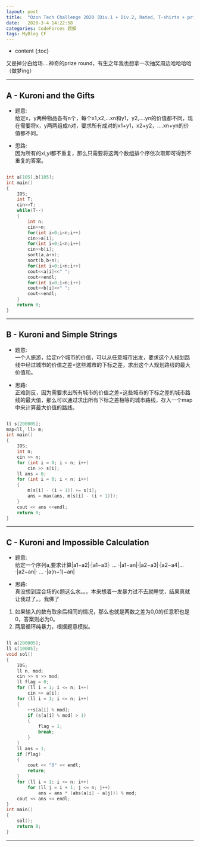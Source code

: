 ```yaml
---
layout: post
title:  "Ozon Tech Challenge 2020 (Div.1 + Div.2, Rated, T-shirts + prizes!) 题解"
date:   2020-3-4 14:22:58
categories: CodeForces 题解
tags: MyBlog CF 
---
```


* content
{:toc}

又是掉分白给场....神奇的prize round，有生之年我也想拿一次抽奖周边哈哈哈哈（做梦ing）






---

## A - Kuroni and the Gifts

* 题意:  
给定x，y两种物品各有n个，每个x1,x2,...xn和y1，y2,....yn的价值都不同，现在需要将x，y两两组成n对，要求所有成对的x1+y1，x2+y2，....xn+yn的价值都不同。

* 思路:  
因为所有的xi,yi都不重复，那么只需要将这两个数组排个序依次取即可得到不重复的答案。

```c++

int a[105],b[105];
int main() 
{
    IOS;
    int T;
    cin>>T;
    while(T--)
    {
        int n;
        cin>>n;
        for(int i=0;i<n;i++)
        cin>>a[i];
        for(int i=0;i<n;i++)
        cin>>b[i];
        sort(a,a+n);
        sort(b,b+n);
        for(int i=0;i<n;i++)
        cout<<a[i]<<" ";
        cout<<endl;
        for(int i=0;i<n;i++)
        cout<<b[i]<<" ";
        cout<<endl;
    }
    return 0;
}

```

---

## B - Kuroni and Simple Strings

* 题意:  
一个人旅游，给定n个城市的价值，可以从任意城市出发，要求这个人规划路线中经过城市的价值之差=这些城市的下标之差，求出这个人规划路线的最大价值和。

* 思路:  
正难则反，因为需要求出所有城市的价值之差=这些城市的下标之差的城市路线的最大值，那么可以通过求出所有下标之差相等的城市路线，存入一个map中来计算最大价值的路线。

```c++

ll s[200005];
map<ll, ll> m;
int main()
{
    IOS;
    int n;
    cin >> n;
    for (int i = 0; i < n; i++)
        cin >> s[i];
    ll ans = 0;
    for (int i = 0; i < n; i++)
    {
        m[s[i] - (i + 1)] += s[i];
        ans = max(ans, m[s[i] - (i + 1)]);
    }
    cout << ans <<endl;
    return 0;
}

```

---

## C - Kuroni and Impossible Calculation

* 题意:  
给定一个序列a,要求计算|a1−a2|⋅|a1−a3|⋅ … ⋅|a1−an|⋅|a2−a3|⋅|a2−a4|… ⋅|a2−an|⋅ … ⋅|a(n−1)−an|

* 思路:  
真没想到混合场的c题这么水。。。本来想着一发暴力过不去就睡觉，结果真就让我过了。。我佛了  
1. 如果输入的数有取余后相同的情况，那么也就是两数之差为0,0的任意积也是0，答案则必为0。
2. 两层循环纯暴力，根据题意模拟。


```c++

ll a[200005];
ll s[10005];
void sol()
{
    IOS;
    ll n, mod;
    cin >> n >> mod;
    ll flag = 0;
    for (ll i = 1; i <= n; i++)
        cin >> a[i];
    for (ll i = 1; i <= n; i++)
    {
        ++s[a[i] % mod];
        if (s[a[i] % mod] > 1)
        {
            flag = 1;
            break;
        }
    }
    ll ans = 1;
    if (flag)
    {
        cout << "0" << endl;
        return;
    }
    for (ll i = 1; i <= n; i++)
        for (ll j = i + 1; j <= n; j++)
            ans = ans * (abs(a[i] - a[j])) % mod;
    cout << ans << endl;
}
int main()
{
    sol();
    return 0;
}

```

---